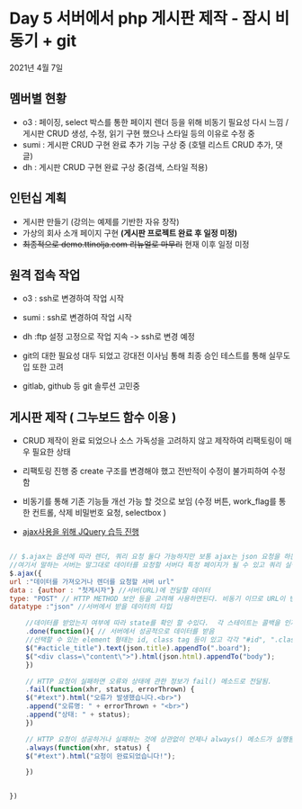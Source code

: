 
# Day  5 서버에서 php 게시판 제작 - 잠시 비동기 + git


2021년 4월 7일
## 멤버별 현황
 - o3 : 페이징, select 박스를 통한 페이지 렌더 등을 위해 비동기 필요성 다시 느낌 / 게시판 CRUD 생성, 수정, 읽기 구현 했으나 스타일 등의 이유로 수정 중
 - sumi : 게시판 CRUD 구현 완료 추가 기능 구상 중 (호텔 리스트 CRUD 추가, 댓글)
 - dh :  게시판 CRUD 구현 완료 구상 중(검색, 스타일 적용)

## 인턴십 계획

- 게시판 만들기 (강의는 예제를 기반한 자유 창작)
- 가상의 회사 소개 페이지 구현 **(게시판 프로젝트 완료 후 일정 미정)**
- ~~최종적으로 demo.ttinolja.com 리뉴얼로 마무리~~ 현재 이후 일정 미정


## 원격 접속 작업

- o3 : ssh로 변경하여 작업 시작
- sumi : ssh로 변경하여 작업 시작
- dh :ftp 설정 고정으로 작업 지속 -> ssh로 변경 예정

- git의 대한 필요성 대두 되었고 강대전 이사님 통해 최종 승인 테스트를 통해 실무도입 또한 고려
- gitlab, github 등 git 솔루션 고민중 


## 게시판 제작 ( 그누보드 함수 이용 )

- CRUD 제작이 완료 되었으나 소스 가독성을 고려하지 않고 제작하여 리팩토링이 매우 필요한 상태
- 리팩토링 진행 중 create 구조를 변경해야 했고 전반적이 수정이 불가피하여 수정함
- 비동기를 통해 기존 기능들 개선 가능 할 것으로 보임 (수정 버튼, work_flag를 통한 컨트롤, 삭제 비밀번호 요청, selectbox )

- [ajax사용을 위해 JQuery 습득 진행](https://api.jquery.com/jquery.ajax/)
```javascript

// $.ajax는 옵션에 따라 렌더, 쿼리 요청 둘다 가능하지만 보통 ajax는 json 요청을 하는것으로 쓰는 듯하다 
//여기서 말하는 서버는 말그대로 데이터를 요청할 서버다 특정 페이지가 될 수 있고 쿼리 실행 control소스가 될 수 있다.
$.ajax({ 
url :"데이터를 가져오거나 렌더를 요청할 서버 url"
data : {author : "첫게시자"} //서버(URL)에 전달할 데이터 
type: "POST" // HTTP METHOD 보안 등을 고려해 사용하면된다. 비동기 이므로 URL이 변경될지는 테스트 필요
datatype :"json" //서버에서 받을 데이터의 타입

    //데이터를 받았는지 여부에 따라 state를 확인 할 수있다.  각 스테이트는 콜백을 인자로 받아 해당 state일 때 해당 메소드를 실행한다.
    .done(function(){ // 서버에서 성공적으로 데이터를 받음
    //선택할 수 있는 element 형태는 id, class tag 등이 있고 각각 "#id", ".class", "a" 로 표기
    $("#acticle_title").text(json.title).appendTo(".board");
    $("<div class=\"content\">").html(json.html).appendTo("body");
    })

    // HTTP 요청이 실패하면 오류와 상태에 관한 정보가 fail() 메소드로 전달됨.
    .fail(function(xhr, status, errorThrown) {
    $("#text").html("오류가 발생했습니다.<br>")
    .append("오류명: " + errorThrown + "<br>")
    .append("상태: " + status);
    })

    // HTTP 요청이 성공하거나 실패하는 것에 상관없이 언제나 always() 메소드가 실행됨.
    .always(function(xhr, status) {
    $("#text").html("요청이 완료되었습니다!");

    })


})


```